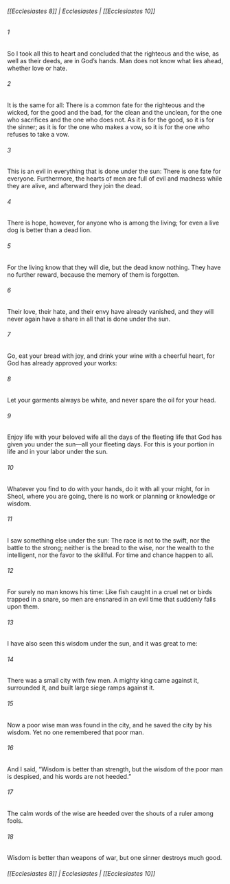 ###### [[Ecclesiastes 8]] | Ecclesiastes | [[Ecclesiastes 10]]

###### 1
So I took all this to heart and concluded that the righteous and the wise, as well as their deeds, are in God’s hands. Man does not know what lies ahead, whether love or hate.
###### 2
It is the same for all: There is a common fate for the righteous and the wicked, for the good and the bad, for the clean and the unclean, for the one who sacrifices and the one who does not. As it is for the good, so it is for the sinner; as it is for the one who makes a vow, so it is for the one who refuses to take a vow.
###### 3
This is an evil in everything that is done under the sun: There is one fate for everyone. Furthermore, the hearts of men are full of evil and madness while they are alive, and afterward they join the dead.
###### 4
There is hope, however, for anyone who is among the living; for even a live dog is better than a dead lion.
###### 5
For the living know that they will die, but the dead know nothing. They have no further reward, because the memory of them is forgotten.
###### 6
Their love, their hate, and their envy have already vanished, and they will never again have a share in all that is done under the sun.
###### 7
Go, eat your bread with joy, and drink your wine with a cheerful heart, for God has already approved your works:
###### 8
Let your garments always be white, and never spare the oil for your head.
###### 9
Enjoy life with your beloved wife all the days of the fleeting life that God has given you under the sun—all your fleeting days. For this is your portion in life and in your labor under the sun.
###### 10
Whatever you find to do with your hands, do it with all your might, for in Sheol, where you are going, there is no work or planning or knowledge or wisdom.
###### 11
I saw something else under the sun: The race is not to the swift, nor the battle to the strong; neither is the bread to the wise, nor the wealth to the intelligent, nor the favor to the skillful. For time and chance happen to all.
###### 12
For surely no man knows his time: Like fish caught in a cruel net or birds trapped in a snare, so men are ensnared in an evil time that suddenly falls upon them.
###### 13
I have also seen this wisdom under the sun, and it was great to me:
###### 14
There was a small city with few men. A mighty king came against it, surrounded it, and built large siege ramps against it.
###### 15
Now a poor wise man was found in the city, and he saved the city by his wisdom. Yet no one remembered that poor man.
###### 16
And I said, “Wisdom is better than strength, but the wisdom of the poor man is despised, and his words are not heeded.”
###### 17
The calm words of the wise are heeded over the shouts of a ruler among fools.
###### 18
Wisdom is better than weapons of war, but one sinner destroys much good.

###### [[Ecclesiastes 8]] | Ecclesiastes | [[Ecclesiastes 10]]
